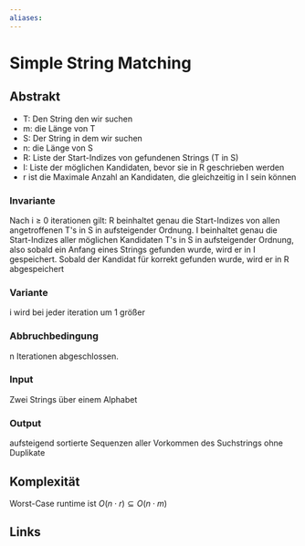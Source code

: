 ```yaml
---
aliases: 
---
```

# Simple String Matching 
## Abstrakt
- T: Den String den wir suchen
- m: die Länge von T
- S: Der String in dem wir suchen
- n: die Länge von S
- R: Liste der Start-Indizes von gefundenen Strings (T in S)
- I: Liste der möglichen Kandidaten, bevor sie in R geschrieben werden
- r ist die Maximale Anzahl an Kandidaten, die gleichzeitig in I sein können
### Invariante
Nach i $\geq$ 0 iterationen gilt:
R beinhaltet genau die Start-Indizes von allen angetroffenen T's in S in aufsteigender Ordnung.
I beinhaltet genau die Start-Indizes aller möglichen Kandidaten T's in S in aufsteigender Ordnung, also sobald ein Anfang eines Strings gefunden wurde, wird er in I gespeichert. Sobald der Kandidat für korrekt gefunden wurde, wird er in R abgespeichert
### Variante
i wird bei jeder iteration um 1 größer
### Abbruchbedingung
n Iterationen abgeschlossen.
### Input
Zwei Strings über einem Alphabet
### Output
aufsteigend sortierte Sequenzen aller Vorkommen des Suchstrings ohne Duplikate
## Komplexität
Worst-Case runtime ist $O(n \cdot r) \subseteq O(n \cdot m)$

## Links